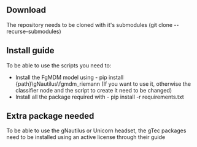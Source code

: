 ## Download
The repository needs to be cloned with it's submodules (git clone --recurse-submodules)

## Install guide

To be able to use the scripts you need to:
* Install the FgMDM model using - pip install {path}\gNautilus\fgmdm_riemann (If you want to use it, otherwise the classifier node and the script to create it need to be changed) 
* Install all the package required with - pip install -r requirements.txt

## Extra package needed
To be able to use the gNautilus or Unicorn headset, the gTec packages need to be installed using an active license through their guide 

